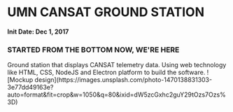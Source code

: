 # UMN CANSAT GROUND STATION
**Init Date: Dec 1, 2017**
<h3>STARTED FROM THE BOTTOM NOW, WE'RE HERE</h3>
Ground station that displays CANSAT telemetry data. Using web technology like HTML, CSS, NodeJS and Electron platform to build the software.
![Mockup design](https://images.unsplash.com/photo-1470138831303-3e77dd49163e?auto=format&fit=crop&w=1050&q=80&ixid=dW5zcGxhc2guY29tOzs7Ozs%3D)
